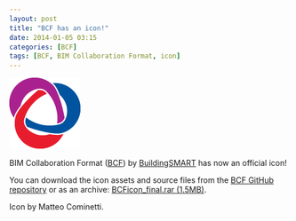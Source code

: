```yaml
---
layout: post
title: "BCF has an icon!"
date: 2014-01-05 03:15
categories: [BCF]
tags: [BCF, BIM Collaboration Format, icon]
---
```

![BCF Icon](/assets/2014/01/BCFicon128.png)

BIM Collaboration Format ([BCF](http://localhost/matteocominetti/category/bcf/)) by [BuildingSMART](http://www.buildingsmart.org/) has now an official icon!

You can download the icon assets and source files from the [BCF GitHub repository](https://github.com/BuildingSMART/BCF) or as an archive: [BCFicon_final.rar (1.5MB)](http://localhost/matteocominetti/d/BCFicon_final.rar).

Icon by Matteo Cominetti.
